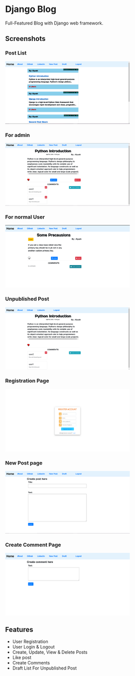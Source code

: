 # Django Blog

Full-Featured Blog with Django web framework.

## Screenshots

### Post List
<img src="blog/static/images/home_view.png" width="400" height="200"> 

### For admin
<img src="blog/static/images/detail_post.png" width="400" height="200">

### For normal User
<img src="blog/static/images/unpublished_post.png" width="400" height="200">

### Unpublished Post
<img src="blog/static/images/normal_user_view.png" width="400" height="200">

### Registration Page
<img src="blog/static/images/register.png" width="400" height="200">

### New Post page
<img src="blog/static/images/create_post.png" width="400" height="200">

### Create Comment Page
<img src="blog/static/images/create_comment.png" width="400" height="200">


## Features
- User Registration
- User Login & Logout
- Create, Update, View & Delete Posts
- Like post
- Create Comments
- Draft List For Unpublished Post

